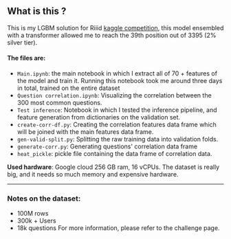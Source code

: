 
## What is this ?
This is my LGBM solution for Riiid [kaggle competition](https://www.kaggle.com/c/riiid-test-answer-prediction), this model ensembled with a transformer allowed me to reach the 39th position out of 3395 (2% silver tier).


#### The files are:
- `Main.ipynb`: the main notebook in which I extract all of 70 + features of the model and train it. Running this notebook took me around three days in total, trained on the entire dataset
- `Question correlation.ipynb`: Visualizing the correlation between the 300 most common questions.
- `Test inference`: Notebook in which I tested the inference pipeline, and feature generation from dictionaries on the validation set.
- `create-corr-df.py`: Creating the correlation features data frame which will be joined with the main features data frame.
- `gen-valid-split.py`: Splitting the raw training data into validation folds.
- `generate-corr.py`: Generating questions' correlation data frame
- `heat_pickle`: pickle file containing the data frame of correlation data.



**Used hardware**: Google cloud 256 GB ram, 16 vCPUs. The dataset is really big, and it needs so much memory and expensive hardware.

----
###   Notes on the dataset:
- 100M rows 
- 300k + Users
- 18k questions
For more information, please refer to the challenge page.
